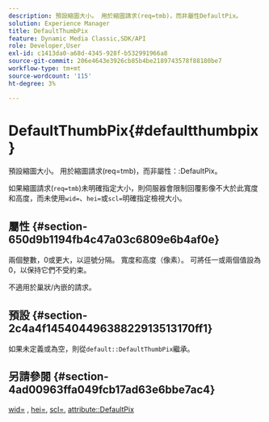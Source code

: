 ```yaml
---
description: 預設縮圖大小。 用於縮圖請求(req=tmb)，而非屬性DefaultPix。
solution: Experience Manager
title: DefaultThumbPix
feature: Dynamic Media Classic,SDK/API
role: Developer,User
exl-id: c1413da0-a68d-4345-928f-b532991966a8
source-git-commit: 206e4643e3926cb85b4be2189743578f88180be7
workflow-type: tm+mt
source-wordcount: '115'
ht-degree: 3%

---
```


# DefaultThumbPix{#defaultthumbpix}

預設縮圖大小。 用於縮圖請求(req=tmb)，而非屬性：:DefaultPix。

如果縮圖請求(`req=tmb`)未明確指定大小，則伺服器會限制回覆影像不大於此寬度和高度，而未使用`wid=`、`hei=`或`scl=`明確指定檢視大小。

## 屬性 {#section-650d9b1194fb4c47a03c6809e6b4af0e}

兩個整數，0或更大，以逗號分隔。 寬度和高度（像素）。 可將任一或兩個值設為0，以保持它們不受約束。

不適用於巢狀/內嵌的請求。

## 預設 {#section-2c4a4f14540449638822913513170ff1}

如果未定義或為空，則從`default::DefaultThumbPix`繼承。

## 另請參閱 {#section-4ad00963ffa049fcb17ad63e6bbe7ac4}

[wid=](../../../../../is-api/http-ref/image-serving-api-ref/c-http-protocol-reference/c-command-reference/r-is-http-wid.md#reference-bfeadcb67bf4485f851eb21345527e47) ,  [hei=](../../../../../is-api/http-ref/image-serving-api-ref/c-http-protocol-reference/c-command-reference/r-is-http-hei.md#reference-6d6f556ccc0e4b98a815e8a5c1944a96),  [scl=](../../../../../is-api/http-ref/image-serving-api-ref/c-http-protocol-reference/c-command-reference/r-scl.md#reference-b2a74e493d0d407e98fe350551ba3fcc),  [attribute::DefaultPix](../../../../../is-api/image-catalog/image-serving-api-ref/c-image-catalog-reference/c-attributes-reference/r-defaultpix.md#reference-996b2c22b30f4fd9b970c84063306df1)

